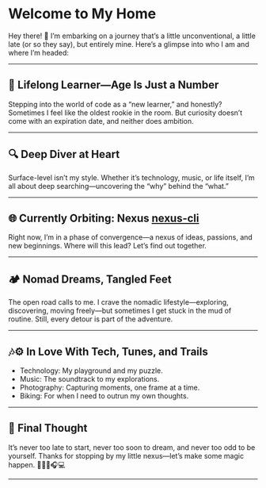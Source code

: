 # Welcome to My Home

Hey there! 👋 I’m embarking on a journey that’s a little unconventional, a little late (or so they say), but entirely mine. Here’s a glimpse into who I am and where I’m headed:

---

## 🚀 Lifelong Learner—Age Is Just a Number

Stepping into the world of code as a “new learner,” and honestly? Sometimes I feel like the oldest rookie in the room. But curiosity doesn’t come with an expiration date, and neither does ambition.

---

## 🔍 Deep Diver at Heart

Surface-level isn’t my style. Whether it’s technology, music, or life itself, I’m all about deep searching—uncovering the “why” behind the “what.”

---

## 🌐 Currently Orbiting: Nexus [nexus-cli](https://github.com/nexus-xyz/nexus-cli)

Right now, I’m in a phase of convergence—a nexus of ideas, passions, and new beginnings. Where will this lead? Let’s find out together.

---

## 🏕️ Nomad Dreams, Tangled Feet

The open road calls to me. I crave the nomadic lifestyle—exploring, discovering, moving freely—but sometimes I get stuck in the mud of routine. Still, every detour is part of the adventure.

---

## 🎶⚙️ In Love With Tech, Tunes, and Trails

- Technology: My playground and my puzzle.
- Music: The soundtrack to my explorations.
- Photography: Capturing moments, one frame at a time.
- Biking: For when I need to outrun my own thoughts.

---

## 💭 Final Thought

It’s never too late to start, never too soon to dream, and never too odd to be yourself. Thanks for stopping by my little nexus—let’s make some magic happen. 🚴‍♂️📸🎧💻

---
